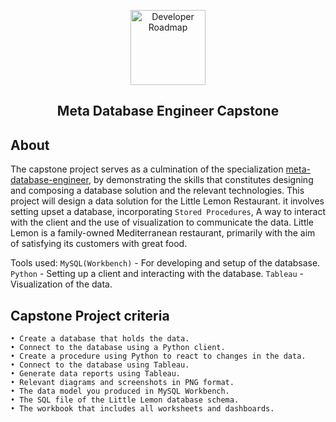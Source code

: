 <p align="center">
    <img src="https://1000logos.net/wp-content/uploads/2021/10/logo-Meta.png" alt="Developer Roadmap" width="120" height="">
  </a>
</p>
  <h2 align="center">Meta Database Engineer Capstone</h2>
</div>

## About 
The capstone project serves as a culmination of the specialization [meta-database-engineer](https://www.coursera.org/professional-certificates/meta-database-engineer#courses), by demonstrating the skills that constitutes designing and composing a database solution and the relevant technologies. This project will design a data solution for the Little Lemon Restaurant. it involves setting upset a database, incorporating `Stored Procedures`, A way to interact with the client and the use of visualization to communicate the data. Little Lemon is a family-owned Mediterranean restaurant, primarily with the aim of satisfying its customers with great food.

Tools used:
`MySQL(Workbench)` - For developing and setup of the databsase.
`Python` - Setting up a client and interacting with the database.
`Tableau` - Visualization of the data.

## Capstone Project criteria

    • Create a database that holds the data.
    • Connect to the database using a Python client.
    • Create a procedure using Python to react to changes in the data.
    • Connect to the database using Tableau.
    • Generate data reports using Tableau.
    • Relevant diagrams and screenshots in PNG format.
    • The data model you produced in MySQL Workbench.
    • The SQL file of the Little Lemon database schema.
    • The workbook that includes all worksheets and dashboards.


    


